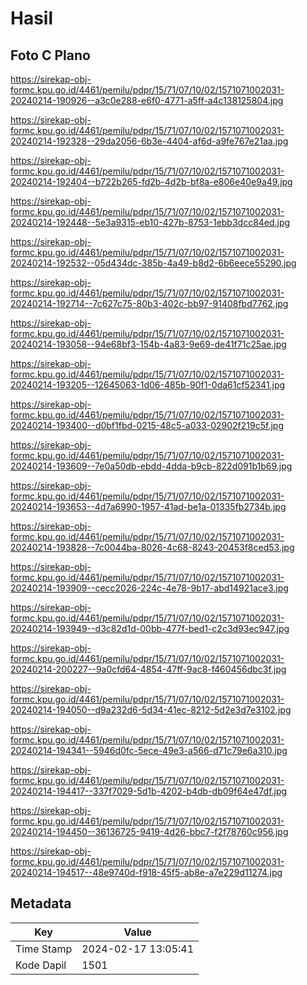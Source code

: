 # Hasil

## Foto C Plano

https://sirekap-obj-formc.kpu.go.id/4461/pemilu/pdpr/15/71/07/10/02/1571071002031-20240214-190926--a3c0e288-e6f0-4771-a5ff-a4c138125804.jpg

https://sirekap-obj-formc.kpu.go.id/4461/pemilu/pdpr/15/71/07/10/02/1571071002031-20240214-192328--29da2056-6b3e-4404-af6d-a9fe767e21aa.jpg

https://sirekap-obj-formc.kpu.go.id/4461/pemilu/pdpr/15/71/07/10/02/1571071002031-20240214-192404--b722b265-fd2b-4d2b-bf8a-e806e40e9a49.jpg

https://sirekap-obj-formc.kpu.go.id/4461/pemilu/pdpr/15/71/07/10/02/1571071002031-20240214-192448--5e3a9315-eb10-427b-8753-1ebb3dcc84ed.jpg

https://sirekap-obj-formc.kpu.go.id/4461/pemilu/pdpr/15/71/07/10/02/1571071002031-20240214-192532--05d434dc-385b-4a49-b8d2-6b6eece55290.jpg

https://sirekap-obj-formc.kpu.go.id/4461/pemilu/pdpr/15/71/07/10/02/1571071002031-20240214-192714--7c627c75-80b3-402c-bb97-91408fbd7762.jpg

https://sirekap-obj-formc.kpu.go.id/4461/pemilu/pdpr/15/71/07/10/02/1571071002031-20240214-193058--94e68bf3-154b-4a83-9e69-de41f71c25ae.jpg

https://sirekap-obj-formc.kpu.go.id/4461/pemilu/pdpr/15/71/07/10/02/1571071002031-20240214-193205--12645063-1d06-485b-90f1-0da61cf52341.jpg

https://sirekap-obj-formc.kpu.go.id/4461/pemilu/pdpr/15/71/07/10/02/1571071002031-20240214-193400--d0bf1fbd-0215-48c5-a033-02902f219c5f.jpg

https://sirekap-obj-formc.kpu.go.id/4461/pemilu/pdpr/15/71/07/10/02/1571071002031-20240214-193609--7e0a50db-ebdd-4dda-b9cb-822d091b1b69.jpg

https://sirekap-obj-formc.kpu.go.id/4461/pemilu/pdpr/15/71/07/10/02/1571071002031-20240214-193653--4d7a6990-1957-41ad-be1a-01335fb2734b.jpg

https://sirekap-obj-formc.kpu.go.id/4461/pemilu/pdpr/15/71/07/10/02/1571071002031-20240214-193828--7c0044ba-8026-4c68-8243-20453f8ced53.jpg

https://sirekap-obj-formc.kpu.go.id/4461/pemilu/pdpr/15/71/07/10/02/1571071002031-20240214-193909--cecc2026-224c-4e78-9b17-abd14921ace3.jpg

https://sirekap-obj-formc.kpu.go.id/4461/pemilu/pdpr/15/71/07/10/02/1571071002031-20240214-193949--d3c82d1d-00bb-477f-bed1-c2c3d93ec947.jpg

https://sirekap-obj-formc.kpu.go.id/4461/pemilu/pdpr/15/71/07/10/02/1571071002031-20240214-200227--9a0cfd64-4854-47ff-9ac8-f460456dbc3f.jpg

https://sirekap-obj-formc.kpu.go.id/4461/pemilu/pdpr/15/71/07/10/02/1571071002031-20240214-194050--d9a232d6-5d34-41ec-8212-5d2e3d7e3102.jpg

https://sirekap-obj-formc.kpu.go.id/4461/pemilu/pdpr/15/71/07/10/02/1571071002031-20240214-194341--5946d0fc-5ece-49e3-a566-d71c79e6a310.jpg

https://sirekap-obj-formc.kpu.go.id/4461/pemilu/pdpr/15/71/07/10/02/1571071002031-20240214-194417--337f7029-5d1b-4202-b4db-db09f64e47df.jpg

https://sirekap-obj-formc.kpu.go.id/4461/pemilu/pdpr/15/71/07/10/02/1571071002031-20240214-194450--36136725-9419-4d26-bbc7-f2f78760c956.jpg

https://sirekap-obj-formc.kpu.go.id/4461/pemilu/pdpr/15/71/07/10/02/1571071002031-20240214-194517--48e9740d-f918-45f5-ab8e-a7e229d11274.jpg


## Metadata

| Key        | Value               |
| ---------- | ------------------- |
| Time Stamp | 2024-02-17 13:05:41 |
| Kode Dapil | 1501                |



